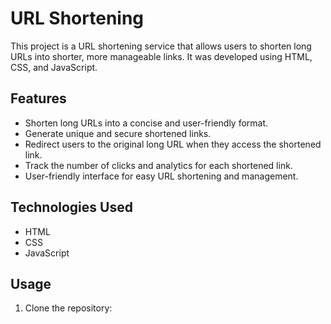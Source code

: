# URL Shortening

This project is a URL shortening service that allows users to shorten long URLs into shorter, more manageable links. It was developed using HTML, CSS, and JavaScript.

## Features

- Shorten long URLs into a concise and user-friendly format.
- Generate unique and secure shortened links.
- Redirect users to the original long URL when they access the shortened link.
- Track the number of clicks and analytics for each shortened link.
- User-friendly interface for easy URL shortening and management.

## Technologies Used

- HTML
- CSS
- JavaScript

## Usage

1. Clone the repository:

